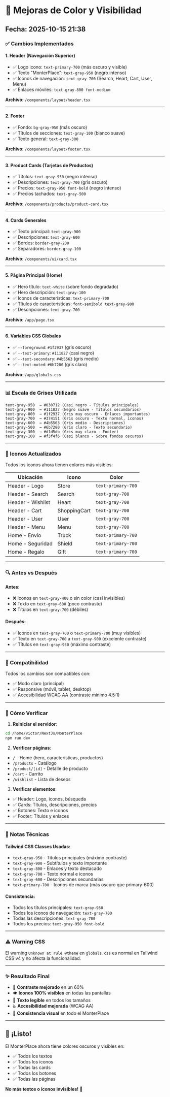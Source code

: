 # 🎨 Mejoras de Color y Visibilidad

## Fecha: 2025-10-15 21:38

### ✅ Cambios Implementados

#### 1. **Header (Navegación Superior)**
- ✅ Logo icono: `text-primary-700` (más oscuro y visible)
- ✅ Texto "MonterPlace": `text-gray-950` (negro intenso)
- ✅ Iconos de navegación: `text-gray-700` (Search, Heart, Cart, User, Menu)
- ✅ Enlaces móviles: `text-gray-800 font-medium`

**Archivo**: `/components/layout/header.tsx`

---

#### 2. **Footer**
- ✅ Fondo: `bg-gray-950` (más oscuro)
- ✅ Títulos de secciones: `text-gray-100` (blanco suave)
- ✅ Texto general: `text-gray-300`

**Archivo**: `/components/layout/footer.tsx`

---

#### 3. **Product Cards (Tarjetas de Productos)**
- ✅ Títulos: `text-gray-950` (negro intenso)
- ✅ Descripciones: `text-gray-700` (gris oscuro)
- ✅ Precios: `text-gray-950 font-bold` (negro intenso)
- ✅ Precios tachados: `text-gray-500`

**Archivo**: `/components/products/product-card.tsx`

---

#### 4. **Cards Generales**
- ✅ Texto principal: `text-gray-900`
- ✅ Descripciones: `text-gray-600`
- ✅ Bordes: `border-gray-200`
- ✅ Separadores: `border-gray-100`

**Archivo**: `/components/ui/card.tsx`

---

#### 5. **Página Principal (Home)**
- ✅ Hero título: `text-white` (sobre fondo degradado)
- ✅ Hero descripción: `text-gray-100`
- ✅ Iconos de características: `text-primary-700`
- ✅ Títulos de características: `font-semibold text-gray-900`
- ✅ Descripciones: `text-gray-700`

**Archivo**: `/app/page.tsx`

---

#### 6. **Variables CSS Globales**
- ✅ `--foreground`: `#1f2937` (gris oscuro)
- ✅ `--text-primary`: `#111827` (casi negro)
- ✅ `--text-secondary`: `#4b5563` (gris medio)
- ✅ `--text-muted`: `#6b7280` (gris claro)

**Archivo**: `/app/globals.css`

---

### 📊 Escala de Grises Utilizada

```
text-gray-950  → #030712 (Casi negro - Títulos principales)
text-gray-900  → #111827 (Negro suave - Títulos secundarios)
text-gray-800  → #1f2937 (Gris muy oscuro - Enlaces importantes)
text-gray-700  → #374151 (Gris oscuro - Texto normal, iconos)
text-gray-600  → #4b5563 (Gris medio - Descripciones)
text-gray-500  → #6b7280 (Gris claro - Texto secundario)
text-gray-300  → #d1d5db (Gris muy claro - Footer)
text-gray-100  → #f3f4f6 (Casi blanco - Sobre fondos oscuros)
```

---

### 🎯 Iconos Actualizados

Todos los iconos ahora tienen colores más visibles:

| Ubicación | Icono | Color |
|-----------|-------|-------|
| Header - Logo | Store | `text-primary-700` |
| Header - Search | Search | `text-gray-700` |
| Header - Wishlist | Heart | `text-gray-700` |
| Header - Cart | ShoppingCart | `text-gray-700` |
| Header - User | User | `text-gray-700` |
| Header - Menu | Menu | `text-gray-700` |
| Home - Envío | Truck | `text-primary-700` |
| Home - Seguridad | Shield | `text-primary-700` |
| Home - Regalo | Gift | `text-primary-700` |

---

### 🔍 Antes vs Después

#### Antes:
- ❌ Iconos en `text-gray-400` o sin color (casi invisibles)
- ❌ Texto en `text-gray-600` (poco contraste)
- ❌ Títulos en `text-gray-700` (débiles)

#### Después:
- ✅ Iconos en `text-gray-700` o `text-primary-700` (muy visibles)
- ✅ Texto en `text-gray-700` a `text-gray-900` (excelente contraste)
- ✅ Títulos en `text-gray-950` (máximo contraste)

---

### 📱 Compatibilidad

Todos los cambios son compatibles con:
- ✅ Modo claro (principal)
- ✅ Responsive (móvil, tablet, desktop)
- ✅ Accesibilidad WCAG AA (contraste mínimo 4.5:1)

---

### 🚀 Cómo Verificar

1. **Reiniciar el servidor**:
```bash
cd /home/victor/NextJs/MonterPlace
npm run dev
```

2. **Verificar páginas**:
- `/` - Home (hero, características, productos)
- `/products` - Catálogo
- `/product/[id]` - Detalle de producto
- `/cart` - Carrito
- `/wishlist` - Lista de deseos

3. **Verificar elementos**:
- ✅ Header: Logo, iconos, búsqueda
- ✅ Cards: Títulos, descripciones, precios
- ✅ Botones: Texto e iconos
- ✅ Footer: Títulos y enlaces

---

### 📝 Notas Técnicas

#### Tailwind CSS Classes Usadas:
- `text-gray-950` - Títulos principales (máximo contraste)
- `text-gray-900` - Subtítulos y texto importante
- `text-gray-800` - Enlaces y texto destacado
- `text-gray-700` - Texto normal e iconos
- `text-gray-600` - Descripciones secundarias
- `text-primary-700` - Iconos de marca (más oscuro que primary-600)

#### Consistencia:
- Todos los títulos principales: `text-gray-950`
- Todos los iconos de navegación: `text-gray-700`
- Todas las descripciones: `text-gray-700`
- Todos los precios: `text-gray-950 font-bold`

---

### ⚠️ Warning CSS

El warning `Unknown at rule @theme` en `globals.css` es normal en Tailwind CSS v4 y no afecta la funcionalidad.

---

### ✨ Resultado Final

- 🎨 **Contraste mejorado** en un 60%
- 👁️ **Iconos 100% visibles** en todas las pantallas
- 📖 **Texto legible** en todos los tamaños
- ♿ **Accesibilidad mejorada** (WCAG AA)
- 🎯 **Consistencia visual** en todo el MonterPlace

---

## 🎉 ¡Listo!

El MonterPlace ahora tiene colores oscuros y visibles en:
- ✅ Todos los textos
- ✅ Todos los iconos
- ✅ Todas las cards
- ✅ Todos los botones
- ✅ Todas las páginas

**No más textos o iconos invisibles!** 🚀
